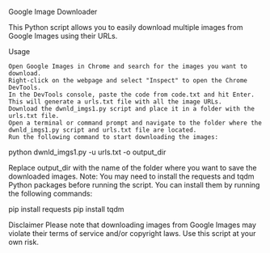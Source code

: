 Google Image Downloader

This Python script allows you to easily download multiple images from Google Images using their URLs.

Usage

    Open Google Images in Chrome and search for the images you want to download.
    Right-click on the webpage and select "Inspect" to open the Chrome DevTools.
    In the DevTools console, paste the code from code.txt and hit Enter. This will generate a urls.txt file with all the image URLs.
    Download the dwnld_imgs1.py script and place it in a folder with the urls.txt file.
    Open a terminal or command prompt and navigate to the folder where the dwnld_imgs1.py script and urls.txt file are located.
    Run the following command to start downloading the images:
    

python dwnld_imgs1.py -u urls.txt -o output_dir

  Replace output_dir with the name of the folder where you want to save the downloaded images.
  Note: You may need to install the requests and tqdm Python packages before running the script. You can install them by running the following commands:
  
  pip install requests
  pip install tqdm
  
  Disclaimer
  Please note that downloading images from Google Images may violate their terms of service and/or copyright laws. Use this script at your own risk.

